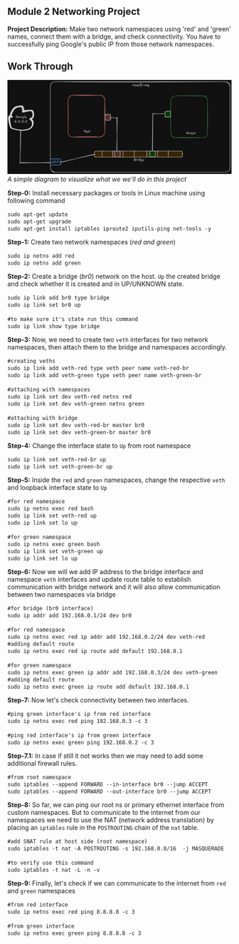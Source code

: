 ﻿## Module 2 Networking Project
**Project Description:** Make two network namespaces using 'red' and 'green' names, connect them with a bridge, and check connectivity. You have to successfully ping Google's public IP from those network namespaces.
## Work Through

![img](diagram.png#center)
*A simple diagram to visualize what we we'll do in this project*

**Step-0:** Install necessary packages or tools in Linux machine using following command

    sudo apt-get update
    sudo apt-get upgrade
    sudo apt-get install iptables iproute2 iputils-ping net-tools -y

**Step-1:** Create two network namespaces (*red and green*)

    sudo ip netns add red
	sudo ip netns add green

**Step-2:** Create a bridge (*br0*) network on the host. `Up` the created bridge and check whether it is created and in UP/UNKNOWN state.

    sudo ip link add br0 type bridge
	sudo ip link set br0 up
	
	#to make sure it's state run this command
	sudo ip link show type bridge

**Step-3:** Now, we need to create two `veth` interfaces for two network namespaces, then attach them to the bridge and namespaces accordingly.

    #creating veths
    sudo ip link add veth-red type veth peer name veth-red-br
	sudo ip link add veth-green type veth peer name veth-green-br
	
	#attaching with namespaces
	sudo ip link set dev veth-red netns red
	sudo ip link set dev veth-green netns green
	
	#attaching with bridge
	sudo ip link set dev veth-red-br master br0
	sudo ip link set dev veth-green-br master br0

**Step-4:**  Change the interface state to `Up` from root namespace

    sudo ip link set veth-red-br up
    sudo ip link set veth-green-br up

**Step-5:**  Inside the `red` and `green` namespaces, change the respective `veth` and loopback interface state to `Up`

    #for red namespace
    sudo ip netns exec red bash
	sudo ip link set veth-red up
	sudo ip link set lo up
	
	#for green namespace
	sudo ip netns exec green bash
	sudo ip link set veth-green up
	sudo ip link set lo up
	
**Step-6:**  Now we will we add IP address to the bridge interface and namespace `veth` interfaces and update route table to establish communication with bridge network and it will also allow communication between two namespaces via bridge

    #for bridge (br0 interface)
    sudo ip addr add 192.168.0.1/24 dev br0
    
	#for red namespace
	sudo ip netns exec red ip addr add 192.168.0.2/24 dev veth-red
	#adding default route
	sudo ip netns exec red ip route add default 192.168.0.1
    
    #for green namespace
    sudo ip netns exec green ip addr add 192.168.0.3/24 dev veth-green
    #adding default route
	sudo ip netns exec green ip route add default 192.168.0.1

**Step-7:**  Now let's check connectivity between two interfaces.

    #ping green interface's ip from red interface
    sudo ip netns exec red ping 192.168.0.3 -c 3
    
    #ping red interface's ip from green interface
    sudo ip netns exec green ping 192.168.0.2 -c 3
   
**Step-7.1:**  In case if still it not works then we may need to add some additional firewall rules.
	
    #from root namespace
    sudo iptables --append FORWARD --in-interface br0 --jump ACCEPT
    sudo iptables --append FORWARD --out-interface br0 --jump ACCEPT

**Step-8:**   So far, we can ping our root ns or primary ethernet interface from custom namespaces. But to communicate to the internet from our namespaces we need to use the NAT (network address translation) by placing an `iptables` rule in the `POSTROUTING` chain of the `nat` table.

    #add SNAT rule at host side (root namespace)
    sudo iptables -t nat -A POSTROUTING -s 192.168.0.0/16  -j MASQUERADE
	
	#to verify use this command
	sudo iptables -t nat -L -n -v

**Step-9:**  Finally, let's check if we can communicate to the internet from `red` and `green` namespaces

    #from red interface
    sudo ip netns exec red ping 8.8.8.8 -c 3
       
    #from green interface
    sudo ip netns exec green ping 8.8.8.8 -c 3

